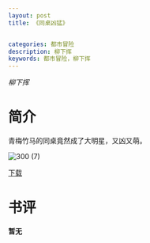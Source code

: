 ```yaml
---
layout: post
title: 《同桌凶猛》


categories: 都市冒险
description: 柳下挥
keywords: 都市冒险，柳下挥
---
```


*柳下挥*

# 简介

青梅竹马的同桌竟然成了大明星，又凶又萌。

![300 (7)](http://tva3.sinaimg.cn/large/008dGP0Fgy1gtyipjdvm5j308c0b4q3g.jpg)

[下载](https://link.jscdn.cn/1drv/aHR0cHM6Ly8xZHJ2Lm1zL3QvcyFBaGU2R2dNWmVFb2poUjA5Q3RDNGVPQ3Bvcm5oP2U9cHQwZncy.txt)

# 书评
**暂无**